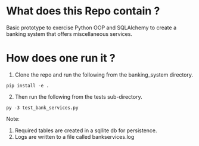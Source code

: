 # What does this Repo contain ?

Basic prototype to exercise Python OOP and SQLAlchemy to create a banking system that offers miscellaneous services.


# How does one run it ?

1. Clone the repo and run the following from the banking_system directory.

`pip install -e .`

2. Then run the following from the tests sub-directory.

 `py -3 test_bank_services.py`

Note: 
1. Required tables are created in a sqllite db for persistence.
2. Logs are written to a file called bankservices.log
